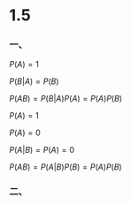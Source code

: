 # 1.5
### 一、
$P(A)=1$

$P(B|A)=P(B)$

$P(AB)=P(B|A)P(A)=P(A)P(B)$

$P(A)=1$

$P(A)=0$

$P(A|B)=P(A)=0$

$P(AB)=P(A|B)P(B)=P(A)P(B)$

### 二、

